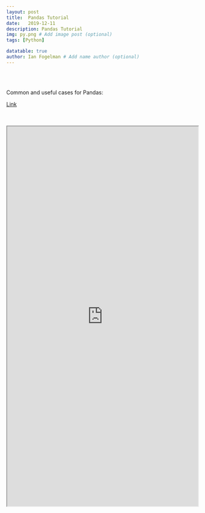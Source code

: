 ```yaml
---
layout: post
title:  Pandas Tutorial
date:   2019-12-11
description: Pandas Tutorial
img: py.png # Add image post (optional)
tags: [Python]

datatable: true
author: Ian Fogelman # Add name author (optional)
---
```

<meta property="og:title" content="Python and SQLAlchemy">
<meta property="og:description" content="A blog by Ian Fogelman.">
<meta property="og:image" content="https://repository-images.githubusercontent.com/190807493/a3610e80-bed1-11e9-87ac-2a4f0aa3b2ee">
<meta property="og:url" content="https://repository-images.githubusercontent.com/190807493/a3610e80-bed1-11e9-87ac-2a4f0aa3b2ee">

<br>
<br>

Common and useful cases for Pandas:

<a href="https://anaconda.org/ianfogelman/pandas-tutorial/notebook" target="_blank"> Link </a>

<br>
<br>

<iframe width="100%" height="1000px" src="https://anaconda.org/ianfogelman/pandas-tutorial/notebook" />
